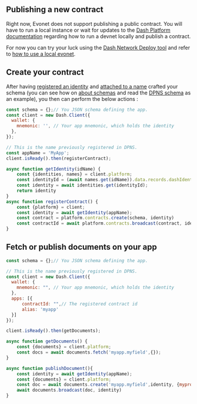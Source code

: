 ## Publishing a new contract

Right now, Evonet does not support publishing a public contract. You will have to run a local instance or wait for updates to the [Dash Platform documentation](https://dashplatform.readme.io/docs) regarding how to run a devnet locally and publish a contract.

For now you can try your luck using the [Dash Network Deploy tool](https://github.com/dashevo/dash-network-deploy) and refer to [how to use a local evonet](/examples/use-local-evonet.md).

## Create your contract 

After having [registered an identity](https://dashplatform.readme.io/docs/tutorial-register-an-identity) 
and [attached to a name](https://dashplatform.readme.io/docs/tutorial-register-a-name-for-an-identity) crafted your schema (you can see how on [about schemas](getting-started/about-schemas.md) and read the [DPNS schema](https://github.com/dashevo/dpns-contract/blob/v0.2-dev/src/schema/dpns-documents.json) as an example), you then can perform the below actions : 

```js
const schema = {};// You JSON schema defining the app.
const client = new Dash.Client({
  wallet: {
    mnemonic: '', // Your app mnemonic, which holds the identity
  },
});

// This is the name previously registered in DPNS.
const appName = 'MyApp';
client.isReady().then(registerContract);

async function getIdentity(idName) {
    const {identities, names} = client.platform;
    const identityId = (await names.get(idName)).data.records.dashIdentity;
    const identity = await identities.get(identityId);
    return identity
}
async function registerContract() {
    const {platform} = client;
    const identity = await getIdentity(appName);
    const contract = platform.contracts.create(schema, identity)
    const contractId = await platform.contracts.broadcast(contract, identity);
}
```

## Fetch or publish documents on your app 

```js
const schema = {};// You JSON schema defining the app.

// This is the name previously registered in DPNS.
const client = new Dash.Client({
  wallet: {
    mnemonic: "", // Your app mnemonic, which holds the identity
  },
  apps: [{
      contractId: "",// The registered contract id 
      alias: 'myapp'
  }]
});

client.isReady().then(getDocuments);

async function getDocuments() {
    const {documents} = client.platform;
    const docs = await documents.fetch('myapp.myfield',{});
}

async function publishDocument(){
    const identity = await getIdentity(appName);
    const {documents} = client.platform;
    const doc = await documents.create('myapp.myfield',identity, {myproperties:'my value'});
    await documents.broadcast(doc, identity)
}
```

